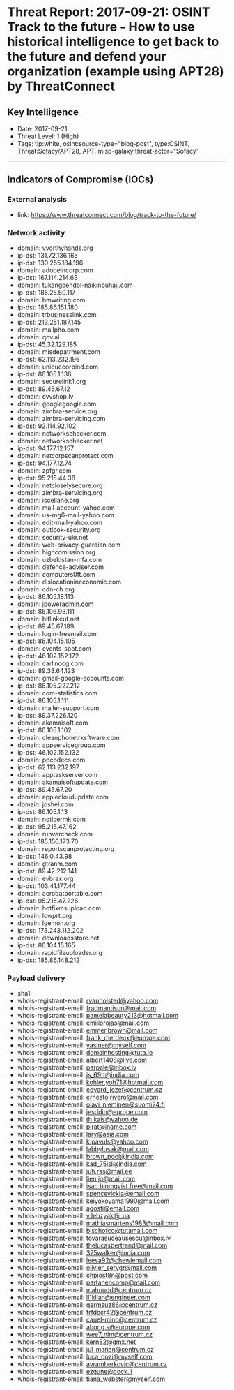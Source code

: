 # Threat Report: 2017-09-21: OSINT Track to the future - How to use historical intelligence to get back to the future and defend your organization (example using APT28) by ThreatConnect


## Key Intelligence
* Date: 2017-09-21
* Threat Level: 1 (High)
* Tags: tlp:white, osint:source-type="blog-post", type:OSINT, Threat:Sofacy/APT28, APT, misp-galaxy:threat-actor="Sofacy"

---

## Indicators of Compromise (IOCs)
### External analysis
* link: https://www.threatconnect.com/blog/track-to-the-future/

### Network activity
* domain: vvorthyhands.org
* ip-dst: 131.72.136.165
* ip-dst: 130.255.184.196
* domain: adobeincorp.com
* ip-dst: 167.114.214.63
* domain: tukangcendol-naikinbuhaji.com
* ip-dst: 185.25.50.117
* domain: bmwriting.com
* ip-dst: 185.86.151.180
* domain: trbusinesslink.com
* ip-dst: 213.251.187.145
* domain: mailpho.com
* domain: qov.al
* ip-dst: 45.32.129.185
* domain: misdepatrment.com
* ip-dst: 62.113.232.196
* domain: uniquecorpind.com
* ip-dst: 86.105.1.136
* domain: securelink1.org
* ip-dst: 89.45.67.12
* domain: cvvshop.lv
* domain: googlegoogie.com
* domain: zimbra-service.org
* domain: zimbra-servicing.com
* ip-dst: 92.114.92.102
* domain: networkschecker.com
* domain: networkschecker.net
* ip-dst: 94.177.12.157
* domain: netcorpscanprotect.com
* ip-dst: 94.177.12.74
* domain: zpfgr.com
* ip-dst: 95.215.44.38
* domain: netcloselysecure.org
* domain: zimbra-servicing.org
* domain: iscellane.org
* domain: mail-account-yahoo.com
* domain: us-mg6-mail-yahoo.com
* domain: edit-mail-yahoo.com
* domain: outlook-security.org
* domain: security-ukr.net
* domain: web-privacy-guardian.com
* domain: highcomission.org
* domain: uzbekistan-mfa.com
* domain: defence-adviser.com
* domain: computers0ft.com
* domain: dislocationineconomic.com
* domain: cdn-ch.org
* ip-dst: 86.105.18.113
* domain: jpoweradmin.com
* ip-dst: 86.106.93.111
* domain: bitlinkcut.net
* ip-dst: 89.45.67.189
* domain: login-freemail.com
* ip-dst: 86.104.15.105
* domain: events-spot.com
* ip-dst: 46.102.152.172
* domain: carlinocg.com
* ip-dst: 89.33.64.123
* domain: gmail-google-accounts.com
* ip-dst: 86.105.227.212
* domain: com-statistics.com
* ip-dst: 86.105.1.111
* domain: mailer-support.com
* ip-dst: 89.37.226.120
* domain: akamaisoft.com
* ip-dst: 86.105.1.102
* domain: cleanphonetrksftware.com
* domain: appservicegroup.com
* ip-dst: 46.102.152.132
* domain: ppcodecs.com
* ip-dst: 62.113.232.197
* domain: apptaskserver.com
* domain: akamaisoftupdate.com
* ip-dst: 89.45.67.20
* domain: applecloudupdate.com
* domain: joshel.com
* ip-dst: 86.105.1.13
* domain: noticermk.com
* ip-dst: 95.215.47.162
* domain: runvercheck.com
* ip-dst: 185.156.173.70
* domain: reportscanprotecting.org
* ip-dst: 146.0.43.98
* domain: gtranm.com
* ip-dst: 89.42.212.141
* domain: evbrax.org
* ip-dst: 103.41.177.44
* domain: acrobatportable.com
* ip-dst: 95.215.47.226
* domain: hotfixmsupload.com
* domain: lowprt.org
* domain: lgemon.org
* ip-dst: 173.243.112.202
* domain: downloadsstore.net
* ip-dst: 86.104.15.165
* domain: rapidfileuploader.org
* ip-dst: 185.86.148.212

### Payload delivery
* sha1: <sha1>
* whois-registrant-email: rvanholsted@yahoo.com
* whois-registrant-email: fradmantisun@mail.com
* whois-registrant-email: pamelabeauty213@hotmail.com
* whois-registrant-email: emiliorojas@mail.com
* whois-registrant-email: emmer.brown@mail.com
* whois-registrant-email: frank_merdeux@europe.com
* whois-registrant-email: yasiner@myself.com
* whois-registrant-email: domainhosting@tuta.io
* whois-registrant-email: albert1408@live.com
* whois-registrant-email: parpale@inbox.lv
* whois-registrant-email: js_69tt@india.com
* whois-registrant-email: kohler.yoh71@hotmail.com
* whois-registrant-email: edvard_jozef@centrum.cz
* whois-registrant-email: ernesto.rivero@mail.com
* whois-registrant-email: olavi_nieminen@suomi24.fi
* whois-registrant-email: jesddin@europe.com
* whois-registrant-email: th.kais@yahoo.de
* whois-registrant-email: pirat@iname.com
* whois-registrant-email: lary@asia.com
* whois-registrant-email: k.pavuls@yahoo.com
* whois-registrant-email: labbylusak@mail.com
* whois-registrant-email: brown_pool@india.com
* whois-registrant-email: kad_75isl@india.com
* whois-registrant-email: juh.rss@mail.ee
* whois-registrant-email: lien.jo@mail.com
* whois-registrant-email: isac.blomqvist.free@mail.com
* whois-registrant-email: spencevickia@email.com
* whois-registrant-email: keiyokoyama1990@mail.com
* whois-registrant-email: agosti@email.com
* whois-registrant-email: v.lebzyak@i.ua
* whois-registrant-email: mathiasmartens1983@mail.com
* whois-registrant-email: bischofco@tutamail.com
* whois-registrant-email: tovarasuceausescu@inbox.lv
* whois-registrant-email: thelucasbertrand@mail.com
* whois-registrant-email: 375walker@india.com
* whois-registrant-email: leesa92@chewiemail.com
* whois-registrant-email: olivier_servgr@mail.com
* whois-registrant-email: chpiost8n@post.com
* whois-registrant-email: partanencomp@mail.com
* whois-registrant-email: mahuudd@centrum.cz
* whois-registrant-email: ll1kllan@engineer.com
* whois-registrant-email: germsuz86@centrum.cz
* whois-registrant-email: frfdccr42@centrum.cz
* whois-registrant-email: cauel-mino@centrum.cz
* whois-registrant-email: abor.g.s@europe.com
* whois-registrant-email: wee7_nim@centrum.cz
* whois-registrant-email: kern82@gmx.net
* whois-registrant-email: jul_marian@centrum.cz
* whois-registrant-email: luca_dozi@myself.com
* whois-registrant-email: avramberkovic@centrum.cz
* whois-registrant-email: ezgune@cock.li
* whois-registrant-email: tiana_webster@myself.com
